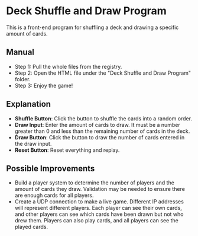 # Deck Shuffle and Draw Program

This is a front-end program for shuffling a deck and drawing a specific amount of cards. 

## Manual

- Step 1: Pull the whole files from the registry.
- Step 2: Open the HTML file under the "Deck Shuffle and Draw Program" folder.
- Step 3: Enjoy the game!

## Explanation

- **Shuffle Button**: Click the button to shuffle the cards into a random order.
- **Draw Input**: Enter the amount of cards to draw. It must be a number greater than 0 and less than the remaining number of cards in the deck.
- **Draw Button**: Click the button to draw the number of cards entered in the draw input.
- **Reset Button**: Reset everything and replay.

## Possible Improvements

- Build a player system to determine the number of players and the amount of cards they draw. Validation may be needed to ensure there are enough cards for all players.
- Create a UDP connection to make a live game. Different IP addresses will represent different players. Each player can see their own cards, and other players can see which cards have been drawn but not who drew them. Players can also play cards, and all players can see the played cards.
